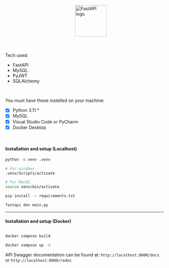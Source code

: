 ## <!-- <h1>Attendance System Server API + Database</h1> -->

<div style="width: 100%; display: flex; justify-content: center; align-items:center; margin: 20px;">
  <img src="https://encrypted-tbn0.gstatic.com/images?q=tbn:ANd9GcQn_3MFhCzXcwI3GWIDTsWJg2HXDTG7TwGovA&s" alt="FastAPI logo" style="height: 100px; width: 100px;" />
</div>

<br />

Tech used:

- FastAPI
- MySQL
- PyJWT
- SQLAlchemy

<br />

You must have these installed on your machine:

- [x] Python 3.11.\*
- [x] MySQL
- [x] Visual Studio Code or PyCharm
- [x] Docker Desktop

<br />

<h4>Installation and setup (Localhost)</h4>

```bash
python -m venv .venv

# For windows
.venv/Scripts/activate

# For MacOS
source venv/bin/activate

pip install -r requirements.txt

fastapi dev main.py
```

<hr />

<h4>Installation and setup (Docker)</h4>

```bash

docker compose build

docker compose up -d

```

API Swagger documentation can be found at: `http://localhost:8000/docs` or `http://localhost:8000/redoc`
